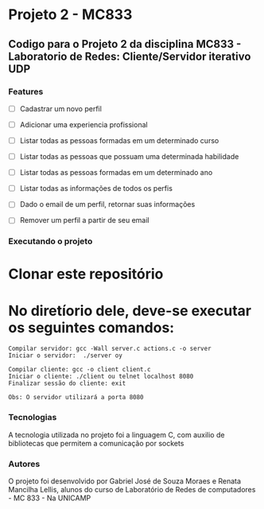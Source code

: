 # Projeto 2 - MC833
## Codigo para o Projeto 2 da disciplina MC833 - Laboratorio de Redes: Cliente/Servidor iterativo UDP

### Features

- [ ] Cadastrar um novo perfil
- [ ] Adicionar uma experiencia profissional
- [ ] Listar todas as pessoas formadas em um determinado curso
- [ ] Listar todas as pessoas que possuam uma determinada habilidade
- [ ] Listar todas as pessoas formadas em um determinado ano
- [ ] Listar todas as informações de todos os perfis
- [ ] Dado o email de um perfil, retornar suas informações
- [ ] Remover um perfil a partir de seu email


### Executando o projeto

# Clonar este repositório
# No diretíorio dele, deve-se executar os seguintes comandos:
    Compilar servidor: gcc -Wall server.c actions.c -o server
    Iniciar o servidor:  ./server oy

    Compilar cliente: gcc -o client client.c
    Iniciar o cliente: ./client ou telnet localhost 8080
    Finalizar sessão do cliente: exit

    Obs: O servidor utilizará a porta 8080

### Tecnologias

A tecnologia utilizada no projeto foi a linguagem C, com auxilio de bibliotecas que permitem a comunicação por sockets

### Autores

O projeto foi desenvolvido por Gabriel José de Souza Moraes e Renata Mancilha Lellis, alunos do curso de Laboratório
de Redes de computadores - MC 833 - Na UNICAMP